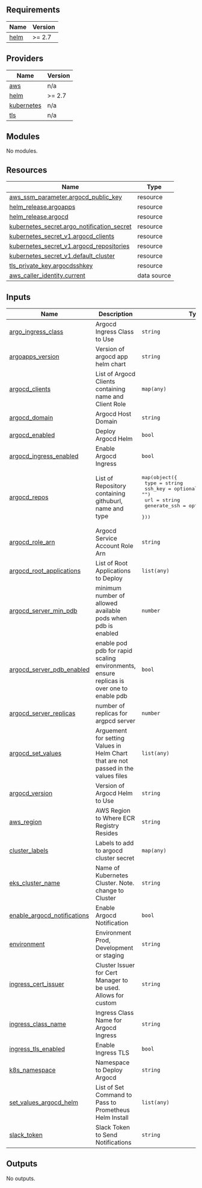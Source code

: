 ## Requirements

| Name | Version |
|------|---------|
| <a name="requirement_helm"></a> [helm](#requirement\_helm) | >= 2.7 |

## Providers

| Name | Version |
|------|---------|
| <a name="provider_aws"></a> [aws](#provider\_aws) | n/a |
| <a name="provider_helm"></a> [helm](#provider\_helm) | >= 2.7 |
| <a name="provider_kubernetes"></a> [kubernetes](#provider\_kubernetes) | n/a |
| <a name="provider_tls"></a> [tls](#provider\_tls) | n/a |

## Modules

No modules.

## Resources

| Name | Type |
|------|------|
| [aws_ssm_parameter.argocd_public_key](https://registry.terraform.io/providers/hashicorp/aws/latest/docs/resources/ssm_parameter) | resource |
| [helm_release.argoapps](https://registry.terraform.io/providers/hashicorp/helm/latest/docs/resources/release) | resource |
| [helm_release.argocd](https://registry.terraform.io/providers/hashicorp/helm/latest/docs/resources/release) | resource |
| [kubernetes_secret.argo_notification_secret](https://registry.terraform.io/providers/hashicorp/kubernetes/latest/docs/resources/secret) | resource |
| [kubernetes_secret_v1.argocd_clients](https://registry.terraform.io/providers/hashicorp/kubernetes/latest/docs/resources/secret_v1) | resource |
| [kubernetes_secret_v1.argocd_repositories](https://registry.terraform.io/providers/hashicorp/kubernetes/latest/docs/resources/secret_v1) | resource |
| [kubernetes_secret_v1.default_cluster](https://registry.terraform.io/providers/hashicorp/kubernetes/latest/docs/resources/secret_v1) | resource |
| [tls_private_key.argocdsshkey](https://registry.terraform.io/providers/hashicorp/tls/latest/docs/resources/private_key) | resource |
| [aws_caller_identity.current](https://registry.terraform.io/providers/hashicorp/aws/latest/docs/data-sources/caller_identity) | data source |

## Inputs

| Name | Description | Type | Default | Required |
|------|-------------|------|---------|:--------:|
| <a name="input_argo_ingress_class"></a> [argo\_ingress\_class](#input\_argo\_ingress\_class) | Argocd Ingress Class to Use | `string` | `"nginx"` | no |
| <a name="input_argoapps_version"></a> [argoapps\_version](#input\_argoapps\_version) | Version of argocd app helm chart | `string` | `"2.0.2"` | no |
| <a name="input_argocd_clients"></a> [argocd\_clients](#input\_argocd\_clients) | List of Argocd Clients containing name and Client Role | `map(any)` | `{}` | no |
| <a name="input_argocd_domain"></a> [argocd\_domain](#input\_argocd\_domain) | Argocd Host Domain | `string` | n/a | yes |
| <a name="input_argocd_enabled"></a> [argocd\_enabled](#input\_argocd\_enabled) | Deploy Argocd Helm | `bool` | `false` | no |
| <a name="input_argocd_ingress_enabled"></a> [argocd\_ingress\_enabled](#input\_argocd\_ingress\_enabled) | Enable Argocd Ingress | `bool` | `false` | no |
| <a name="input_argocd_repos"></a> [argocd\_repos](#input\_argocd\_repos) | List of Repository containing githuburl, name and type | <pre>map(object({<br>    type         = string<br>    ssh_key      = optional(string, "")<br>    url          = string<br>    generate_ssh = optional(bool, false)<br>  }))</pre> | `{}` | no |
| <a name="input_argocd_role_arn"></a> [argocd\_role\_arn](#input\_argocd\_role\_arn) | Argocd Service Account Role Arn | `string` | `""` | no |
| <a name="input_argocd_root_applications"></a> [argocd\_root\_applications](#input\_argocd\_root\_applications) | List of Root Applications to Deploy | `list(any)` | `[]` | no |
| <a name="input_argocd_server_min_pdb"></a> [argocd\_server\_min\_pdb](#input\_argocd\_server\_min\_pdb) | minimum number of allowed available pods when pdb is enabled | `number` | `1` | no |
| <a name="input_argocd_server_pdb_enabled"></a> [argocd\_server\_pdb\_enabled](#input\_argocd\_server\_pdb\_enabled) | enable pod pdb for rapid scaling environments, ensure replicas is over one to enable pdb | `bool` | `false` | no |
| <a name="input_argocd_server_replicas"></a> [argocd\_server\_replicas](#input\_argocd\_server\_replicas) | number of replicas for argpcd server | `number` | `1` | no |
| <a name="input_argocd_set_values"></a> [argocd\_set\_values](#input\_argocd\_set\_values) | Arguement for setting Values in Helm Chart that are not passed in the values files | `list(any)` | `[]` | no |
| <a name="input_argocd_version"></a> [argocd\_version](#input\_argocd\_version) | Version of Argocd Helm to Use | `string` | `"7.6.12"` | no |
| <a name="input_aws_region"></a> [aws\_region](#input\_aws\_region) | AWS Region to Where ECR Registry Resides | `string` | n/a | yes |
| <a name="input_cluster_labels"></a> [cluster\_labels](#input\_cluster\_labels) | Labels to add to argocd cluster secret | `map(any)` | `{}` | no |
| <a name="input_eks_cluster_name"></a> [eks\_cluster\_name](#input\_eks\_cluster\_name) | Name of Kubernetes Cluster. Note. change to Cluster | `string` | n/a | yes |
| <a name="input_enable_argocd_notifications"></a> [enable\_argocd\_notifications](#input\_enable\_argocd\_notifications) | Enable Argocd Notification | `bool` | `false` | no |
| <a name="input_environment"></a> [environment](#input\_environment) | Environment Prod, Development or staging | `string` | `"dev"` | no |
| <a name="input_ingress_cert_issuer"></a> [ingress\_cert\_issuer](#input\_ingress\_cert\_issuer) | Cluster Issuer for Cert Manager to be used. Allows for custom | `string` | `"letsencrypt-prod-issuer"` | no |
| <a name="input_ingress_class_name"></a> [ingress\_class\_name](#input\_ingress\_class\_name) | Ingress Class Name for Argocd Ingress | `string` | `"nginx"` | no |
| <a name="input_ingress_tls_enabled"></a> [ingress\_tls\_enabled](#input\_ingress\_tls\_enabled) | Enable Ingress TLS | `bool` | `true` | no |
| <a name="input_k8s_namespace"></a> [k8s\_namespace](#input\_k8s\_namespace) | Namespace to Deploy Argocd | `string` | `"argocd"` | no |
| <a name="input_set_values_argocd_helm"></a> [set\_values\_argocd\_helm](#input\_set\_values\_argocd\_helm) | List of Set Command to Pass to Prometheus Helm Install | `list(any)` | `[]` | no |
| <a name="input_slack_token"></a> [slack\_token](#input\_slack\_token) | Slack Token to Send Notifications | `string` | `""` | no |

## Outputs

No outputs.
